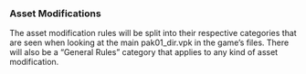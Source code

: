 ### Asset Modifications

The asset modification rules will be split into their respective categories that are seen when looking at the main pak01_dir.vpk in the game’s files. There will also be a “General Rules” category that applies to any kind of asset modification.
